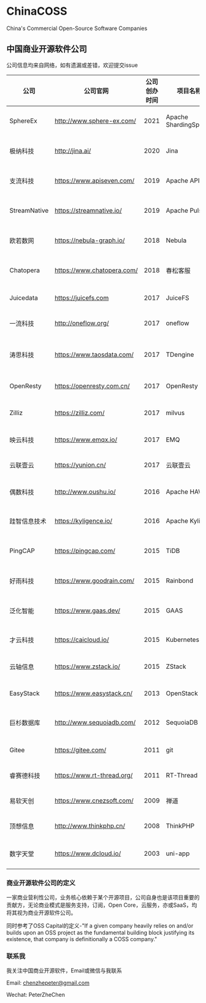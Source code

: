 # ChinaCOSS
China's Commercial Open-Source Software Companies

## 中国商业开源软件公司

公司信息均来自网络，如有遗漏或差错，欢迎提交issue

| 公司         | 公司官网                   | 公司创办时间 | 项目名称      | 项目创办时间 | GitHub Star                                                                                                                                       | GitHub Fork                                                                                                                                            | Github Contributor                                                                                                                        | GitHub URL                                       | 技术领域               | 项目起源            | 开源许可证       | 最近融资时间 | 最近融资金额 |
|--------------|----------------------------|--------------|---------------|--------------|---------------------------------------------------------------------------------------------------------------------------------------------------|--------------------------------------------------------------------------------------------------------------------------------------------------------|-------------------------------------------------------------------------------------------------------------------------------------------|--------------------------------------------------|------------------------|---------------------|------------------|--------------|--------------|
| SphereEx    | http://www.sphere-ex.com/  | 2021        | Apache ShardingSphere | 2016   | [![GitHub stars](https://img.shields.io/github/stars/apache/shardingsphere)](https://github.com/apache/shardingsphere/stargazers)                | [![GitHub forks](https://img.shields.io/github/forks/apache/shardingsphere)](https://github.com/apache/shardingsphere/network/members)                 | ![GitHub contributors](https://img.shields.io/github/contributors/apache/shardingsphere)                                                  | https://github.com/apache/shardingsphere         | 分布式数据库可插拔生态 | 大公司孵化(当当 & 京东) | Apache 2.0       | 2021/5       | 数百万美元   |
| 极纳科技     | http://jina.ai/            | 2020         | Jina          | 2020         | [![GitHub stars](https://img.shields.io/github/stars/jina-ai/jina)](https://github.com/jina-ai/jina/stargazers)                                   | [![GitHub forks](https://img.shields.io/github/forks/jina-ai/jina)](https://github.com/jina-ai/jina/network/members)                                   | ![GitHub contributors](https://img.shields.io/github/contributors/jina-ai/jina)                                                           | https://github.com/jina-ai/jina                  | 多模态神经网络搜索框架 | 个人项目            | Apache 2.0       | 2020/9       | 600万美元   |
| 支流科技     | https://www.apiseven.com/  | 2019         | Apache APISIX | 2019         | [![GitHub stars](https://img.shields.io/github/stars/apache/apisix)](https://github.com/apache/apisix/stargazers)                                 | [![GitHub forks](https://img.shields.io/github/forks/apache/apisix)](https://github.com/apache/apisix/network/members)                                 | ![GitHub contributors](https://img.shields.io/github/contributors/apache/apisix)                                                          | https://github.com/apache/apisix                 | 微服务API网关          | 公司项目            | Apache 2.0       | 2021/3       | 数百万美元   |
| StreamNative | https://streamnative.io/   | 2019         | Apache Pulsar | 2016         | [![GitHub stars](https://img.shields.io/github/stars/apache/pulsar)](https://github.com/apache/pulsar/stargazers)                                 | [![GitHub forks](https://img.shields.io/github/forks/apache/pulsar)](https://github.com/apache/pulsar/network/members)                                 | ![GitHub contributors](https://img.shields.io/github/contributors/apache/pulsar)                                                          | https://github.com/apache/pulsar                 | 分布式消息队列         | 大公司孵化(Yahoo)   | Apache 2.0       | 2020/8       | 数百万美元   |
| 欧若数网     | https://nebula-graph.io/   | 2018         | Nebula        | 2018         | [![GitHub stars](https://img.shields.io/github/stars/vesoft-inc/nebula)](https://github.com/vesoft-inc/nebula/stargazers)                         | [![GitHub forks](https://img.shields.io/github/forks/vesoft-inc/nebula)](https://github.com/vesoft-inc/nebula/network/members)                         | ![GitHub contributors](https://img.shields.io/github/contributors/vesoft-inc/nebula)                                                      | https://github.com/vesoft-inc/nebula             | 分布式图数据库         | 公司项目            | Apache 2.0       | 2020/11       | 近千万美元   |
| Chatopera    | https://www.chatopera.com/ | 2018         | 春松客服      | 2018         | [![GitHub stars](https://img.shields.io/github/stars/chatopera/cosin)](https://github.com/chatopera/cosin/stargazers)                             | [![GitHub forks](https://img.shields.io/github/forks/chatopera/cosin)](https://github.com/chatopera/cosin/network/members)                             | ![GitHub contributors](https://img.shields.io/github/contributors/chatopera/cosin)                                                        | https://github.com/chatopera/cosin               | 多渠道智能客服系统     | 公司项目            | Apache 2.0       | 2018/8       | 数百万元     |
| Juicedata    | https://juicefs.com        | 2017         | JuiceFS       | 2021         | [![GitHub stars](https://img.shields.io/github/stars/juicedata/juicefs)](https://github.com/juicedata/juicefs/stargazers)                         | [![GitHub stars](https://img.shields.io/github/forks/juicedata/juicefs)](https://github.com/juicedata/juicefs/network/members)                         | [![GitHub stars](https://img.shields.io/github/contributors/juicedata/juicefs)](https://github.com/juicedata/juicefs/graphs/contributors) | https://github.com/juicedata/juicefs             | 分布式文件系统         | 公司项目            | AGPL-3.0         | 2018/10       | 数百万元     |
| 一流科技     | http://oneflow.org/        | 2017         | oneflow       | 2020         | [![GitHub stars](https://img.shields.io/github/stars/Oneflow-Inc/oneflow)](https://github.com/Oneflow-Inc/oneflow/stargazers)                     | [![GitHub forks](https://img.shields.io/github/forks/Oneflow-Inc/oneflow)](https://github.com/Oneflow-Inc/oneflow/network/members)                     | ![GitHub contributors](https://img.shields.io/github/contributors/Oneflow-Inc/oneflow)                                                    | https://github.com/Oneflow-Inc/oneflow           | 深度学习框架           | 公司项目            | Apache 2.0       | 2021/02      | 5000万元       |
| 涛思科技     | https://www.taosdata.com/  | 2017         | TDengine      | 2019         | [![GitHub stars](https://img.shields.io/github/stars/taosdata/TDengine)](https://github.com/taosdata/TDengine/stargazers)                         | [![GitHub forks](https://img.shields.io/github/forks/taosdata/TDengine)](https://github.com/taosdata/TDengine/network/members)                         | ![GitHub contributors](https://img.shields.io/github/contributors/taosdata/TDengine)                                                      | https://github.com/taosdata/TDengine             | 时序空间大数据引擎     | 公司项目            | AGPL-3.0         | 2020/4       | 超1000万美元 |
| OpenResty    | https://openresty.com.cn/  | 2017         | OpenResty     | 2009         | [![GitHub stars](https://img.shields.io/github/stars/openresty/openresty)](https://github.com/openresty/openresty/stargazers)                     | [![GitHub forks](https://img.shields.io/github/forks/openresty/openresty)](https://github.com/openresty/openresty/network/members)                     | ![GitHub contributors](https://img.shields.io/github/contributors/openresty/openresty)                                                    | https://github.com/openresty/openresty           | 应用服务器框架         | 个人项目            | BSD              |              |              |
| Zilliz       | https://zilliz.com/        | 2017         | milvus        | 2019         | [![GitHub stars](https://img.shields.io/github/stars/milvus-io/milvus)](https://github.com/milvus-io/milvus/stargazers)                           | [![GitHub forks](https://img.shields.io/github/forks/milvus-io/milvus)](https://github.com/milvus-io/milvus/network/members)                           | ![GitHub contributors](https://img.shields.io/github/contributors/milvus-io/milvus)                                                       | https://github.com/milvus-io/milvus              | 向量搜索引擎           | 公司项目            | Apache 2.0       | 2020/11      | 4300万美元   |
| 映云科技     | https://www.emqx.io/       | 2017         | EMQ           | 2013         | [![GitHub stars](https://img.shields.io/github/stars/emqx/emqx)](https://github.com/emqx/emqx/stargazers)                                         | [![GitHub forks](https://img.shields.io/github/forks/emqx/emqx)](https://github.com/emqx/emqx/network/members)                                         | ![GitHub contributors](https://img.shields.io/github/contributors/emqx/emqx)                                                              | https://github.com/emqx/emqx                     | MQTT消息中间件         | 个人项目            | Apache 2.0       | 2018/4       | 数百万元     |
| 云联壹云     | https://yunion.cn/         | 2017         | 云联壹云      | 2017         | [![GitHub stars](https://img.shields.io/github/stars/yunionio/onecloud)](https://github.com/yunionio/onecloud/stargazers)                         | [![GitHub forks](https://img.shields.io/github/forks/yunionio/onecloud)](https://github.com/yunionio/onecloud/network/members)                         | ![GitHub contributors](https://img.shields.io/github/contributors/yunionio/onecloud)                                                      | https://github.com/yunionio/onecloud             | IaaS&CMP               | 公司项目            | Apache 2.0       |              |              |
| 偶数科技     | http://www.oushu.io/       | 2016         | Apache HAWQ   | 2013         | [![GitHub stars](https://img.shields.io/github/stars/apache/hawq)](https://github.com/apache/hawq/stargazers)                                     | [![GitHub forks](https://img.shields.io/github/forks/apache/hawq)](https://github.com/apache/hawq/network/members)                                     | ![GitHub contributors](https://img.shields.io/github/contributors/apache/hawq)                                                            | https://github.com/apache/hawq                   | Hadoop SQL分析引擎     | 大公司孵化(Pivotal) | Apache 2.0       | 2017/1       | 5000万元     |
| 跬智信息技术 | https://kyligence.io/      | 2016         | Apache Kylin  | 2014         | [![GitHub stars](https://img.shields.io/github/stars/apache/kylin)](https://github.com/apache/kylin/stargazers)                                   | [![GitHub forks](https://img.shields.io/github/forks/apache/kylin)](https://github.com/apache/kylin/network/members)                                   | ![GitHub contributors](https://img.shields.io/github/contributors/apache/kylin)                                                           | https://github.com/apache/kylin                  | 大数据联机分析处理引擎 | 大公司孵化(eBay)    | Apache 2.0       | 2019/3       | 2500万美元   |
| PingCAP      | https://pingcap.com/       | 2015         | TiDB          | 2015         | [![GitHub stars](https://img.shields.io/github/stars/pingcap/tidb)](https://github.com/pingcap/tidb/stargazers)                                   | [![GitHub forks](https://img.shields.io/github/forks/pingcap/tidb)](https://github.com/pingcap/tidb/network/members)                                   | ![GitHub contributors](https://img.shields.io/github/contributors/pingcap/tidb)                                                           | https://github.com/pingcap/tidb                  | 分布式HTAP数据库       | 公司项目            | Apache 2.0       | 2020/11      | 2.7亿美元    |
| 好雨科技     | https://www.goodrain.com/  | 2015         | Rainbond      | 2017         | [![GitHub stars](https://img.shields.io/github/stars/goodrain/rainbond)](https://github.com/goodrain/rainbond/stargazers)                         | [![GitHub forks](https://img.shields.io/github/forks/goodrain/rainbond)](https://github.com/goodrain/rainbond/network/members)                         | ![GitHub contributors](https://img.shields.io/github/contributors/goodrain/rainbond)                                                      | https://github.com/goodrain/rainbond             | 企业应用云操作系统     | 公司项目            | LGPL-3.0         | 2016/11      |              |
| 泛化智能     | https://www.gaas.dev/      | 2015         | GAAS          | 2019         | [![GitHub stars](https://img.shields.io/github/stars/generalized-intelligence/GAAS)](https://github.com/generalized-intelligence/GAAS/stargazers) | [![GitHub forks](https://img.shields.io/github/forks/generalized-intelligence/GAAS)](https://github.com/generalized-intelligence/GAAS/network/members) | ![GitHub contributors](https://img.shields.io/github/contributors/generalized-intelligence/GAAS)                                          | https://github.com/generalized-intelligence/GAAS | 无人机自主飞行方案     | 公司项目            | BSD-3            | 2018/10      | 千万级       |
| 才云科技     | https://caicloud.io/       | 2015         | Kubernetes    | 2014         | [![GitHub stars](https://img.shields.io/github/stars/kubernetes/kubernetes)](https://github.com/kubernetes/kubernetes/stargazers)                 | [![GitHub forks](https://img.shields.io/github/forks/kubernetes/kubernetes)](https://github.com/kubernetes/kubernetes/network/members)                 | ![GitHub contributors](https://img.shields.io/github/contributors/kubernetes/kubernetes)                                                  | https://github.com/kubernetes/kubernetes         | 容器编排系统           | 大公司孵化(Google)  | Apache 2.0       | 2019/12      | 数千万元     |
| 云轴信息     | https://www.zstack.io/     | 2015         | ZStack        | 2015         | [![GitHub stars](https://img.shields.io/github/stars/zstackio/zstack)](https://github.com/zstackio/zstack)                                        | [![GitHub forks](https://img.shields.io/github/forks/zstackio/zstack)](https://github.com/zstackio/zstack)                                             | ![GitHub contributors](https://img.shields.io/github/contributors/zstackio/zstack)                                                        | https://github.com/zstackio/zstack               | IaaS                   | 公司项目            | Apache 2.0       | 2020/8       | 2.3亿        |
| EasyStack    | https://www.easystack.cn/  | 2013         | OpenStack     | 2010         | [![GitHub stars](https://img.shields.io/github/stars/openstack/openstack)](https://github.com/openstack/openstack/stargazers)                     | [![GitHub forks](https://img.shields.io/github/forks/openstack/openstack)](https://github.com/openstack/openstack/network/members)                     | ![GitHub contributors](https://img.shields.io/github/contributors/openstack/openstack)                                                    | https://github.com/openstack/openstack           | IaaS基础系统           | 大公司孵化(NASA)    | Apache 2.0       | 2019/11      | 数亿         |
| 巨杉数据库   | http://www.sequoiadb.com/  | 2012         | SequoiaDB     | 2015         | [![GitHub stars](https://img.shields.io/github/stars/SequoiaDB/SequoiaDB)](https://github.com/SequoiaDB/SequoiaDB/stargazers)                     | [![GitHub forks](https://img.shields.io/github/forks/SequoiaDB/SequoiaDB)](https://github.com/SequoiaDB/SequoiaDB/network/members)                     | ![GitHub contributors](https://img.shields.io/github/contributors/SequoiaDB/SequoiaDB)                                                    | https://github.com/SequoiaDB/SequoiaDB           | 分布式关系型数据库     | 公司项目            | AGPL-3.0         | 2018/9       | 数千万美元   |
| Gitee        | https://gitee.com/         | 2011         | git           | 2005         | [![GitHub stars](https://img.shields.io/github/stars/git/git)](https://github.com/git/git/stargazers)                                             | [![GitHub forks](https://img.shields.io/github/forks/git/git)](https://github.com/git/git/network/members)                                             | ![GitHub contributors](https://img.shields.io/github/contributors/git/git)                                                                | https://github.com/git/git              | Git代码托管            | 个人项目            | GPL-2.0          | 2020/2       | 6400万元     |
| 睿赛德科技   | https://www.rt-thread.org/ | 2011         | RT-Thread     | 2006         | [![GitHub stars](https://img.shields.io/github/stars/RT-Thread/rt-thread)](https://github.com/RT-Thread/rt-thread/stargazers)                     | [![GitHub forks](https://img.shields.io/github/forks/RT-Thread/rt-thread)](https://github.com/RT-Thread/rt-thread/network/members)                     | ![GitHub contributors](https://img.shields.io/github/contributors/RT-Thread/rt-thread)                                                    | https://github.com/RT-Thread/rt-thread           | 物联网操作系统         | 个人项目            | Apache 2.0       | 2019/11      | 近亿元       |
| 易软天创     | https://www.cnezsoft.com/  | 2009         | 禅道          | 2009         | [![GitHub stars](https://img.shields.io/github/stars/easysoft/zentaopms)](https://github.com/easysoft/zentaopms/stargazers)                       | [![GitHub forks](https://img.shields.io/github/forks/easysoft/zentaopms)](https://github.com/easysoft/zentaopms/network/members)                       | ![GitHub contributors](https://img.shields.io/github/contributors/easysoft/zentaopms)                                                     | https://github.com/easysoft/zentaopms            | Agile项目管理          | 公司项目            | Z Public License |              |              |
| 顶想信息     | http://www.thinkphp.cn/    | 2008         | ThinkPHP      | 2006         | [![GitHub stars](https://img.shields.io/github/stars/top-think/think)](https://github.com/top-think/think/stargazers)                             | [![GitHub forks](https://img.shields.io/github/forks/top-think/think)](https://github.com/top-think/think/network/members)                             | ![GitHub contributors](https://img.shields.io/github/contributors/top-think/think)                                                        | https://github.com/top-think/think               | PHP框架                | 个人项目            | Apache 2.0       |              |              |
| 数字天堂     | https://www.dcloud.io/     | 2003         | uni-app       | 2018         | [![GitHub stars](https://img.shields.io/github/stars/dcloudio/uni-app)](https://github.com/dcloudio/uni-app/stargazers)                           | [![GitHub forks](https://img.shields.io/github/forks/dcloudio/uni-app)](https://github.com/dcloudio/uni-app/network/members)                           | ![GitHub contributors](https://img.shields.io/github/contributors/dcloudio/uni-app)                                                       | https://github.com/dcloudio/uni-app              | Vue语法的统一前端框架  | 公司项目            | Apache 2.0       | 2018/9       |              |



### 商业开源软件公司的定义

一家商业营利性公司，业务核心依赖于某个开源项目，公司自身也是该项目重要的贡献方，无论商业模式是服务支持，订阅，Open Core，云服务，亦或SaaS，均将其视为商业开源软件公司。

同时参考了OSS Capital的定义-"If a given company heavily relies on and/or builds upon an OSS project as the fundamental building block justifying its existence, that company is definitionally a COSS company."

### 联系我
我关注中国商业开源软件，Email或微信与我联系

Email: chenzhepeter@gmail.com

Wechat: PeterZheChen
